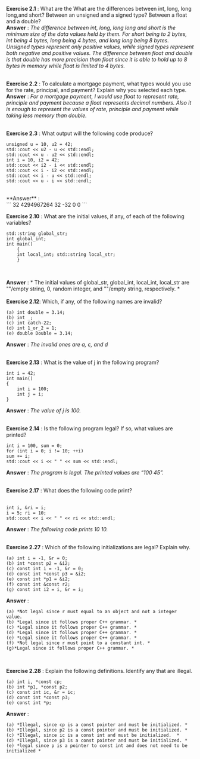 **Exercise 2.1** : What are the What are the differences between int, long, long long,and short? Between an unsigned and a signed type? Between a float and
a double?<br>
**Answer** : *The difference between int, long, long long and short is the minimum size of the data values held by them. For short being to 2 bytes, int being  4 bytes, long being 4 bytes, and long long being 8 bytes. Unsigned types represent only positive values, while signed types represent both negative and positive values. The difference between float and double is that double has more precision than float since it is able to hold up to 8 bytes in memory while float is limited to 4 bytes.*<br><br>

**Exercise 2.2** : To calculate a mortgage payment, what types would you use
for the rate, principal, and payment? Explain why you selected each type.<br>
**Answer** : *For a mortgage payment, I would use float to represent rate, principle and payment because a float represents decimal numbers. Also it is enough to represent the values of rate, principle and payment while taking less memory than double.* <br><br>

**Exercise 2.3** : What output will the following code produce?
```
unsigned u = 10, u2 = 42;
std::cout << u2 - u << std::endl;
std::cout << u - u2 << std::endl;
int i = 10, i2 = 42;
std::cout << i2 - i << std::endl;
std::cout << i - i2 << std::endl;
std::cout << i - u << std::endl;
std::cout << u - i << std::endl;
```

<br>
**Answer** :
<br>
```
32
4294967264
32
-32
0
0
```
<br>

**Exercise 2.10** : What are the initial values, if any, of each of the following variables? <br>
```
std::string global_str;
int global_int;
int main()
	{
	int local_int; std::string local_str;
	}
```

<br>

**Answer** : * The initial values of global_str, global_int, local_int, local_str are ""/empty string, 0, random integer, and  ""/empty string, respectively. * <br><br>
**Exercise 2.12**: Which, if any, of the following names are invalid?<br>
```
(a) int double = 3.14;
(b) int _; 
(c) int catch-22; 
(d) int 1_or_2 = 1; 
(e) double Double = 3.14; 
```
**Answer** : *The invalid ones are a, c, and d*<br><br>

**Exercise 2.13** : What is the value of j in the following program? <br>
```
int i = 42;
int main()
{
	int i = 100; 
	int j = i;
}
```
**Answer** : *The value of j is 100.* <br><br>

**Exercise 2.14** : Is the following program legal? If so, what values are printed?
```
int i = 100, sum = 0;
for (int i = 0; i != 10; ++i)
sum += i;
std::cout << i << " " << sum << std::endl;
```

**Answer** : *The program is legal. The printed values are “100 45”.* <br><br>

**Exercise 2.17** : What does the following code print?<br><br>
```
int i, &ri = i;
i = 5; ri = 10;
std::cout << i << " " << ri << std::endl;
```
**Answer** : *The following code prints 10 10.* <br><br>

**Exercise 2.27** : Which of the following initializations are legal? Explain why.<br>
```
(a) int i = -1, &r = 0; 
(b) int *const p2 = &i2;
(c) const int i = -1, &r = 0;
(d) const int *const p3 = &i2;
(e) const int *p1 = &i2;
(f) const int &const r2; 
(g) const int i2 = i, &r = i;
```

**Answer** : 
```
(a) *Not legal since r must equal to an object and not a integer value.
(b) *Legal since it follows proper C++ grammar. *
(c) *Legal since it follows proper C++ grammar. *
(d) *Legal since it follows proper C++ grammar. *
(e) *Legal since it follows proper C++ grammar. *
(f) *Not legal since r must point to a constant int. *
(g)*Legal since it follows proper C++ grammar. *
```

<br>

**Exercise 2.28** : Explain the following definitions. Identify any that are illegal.<br>
```
(a) int i, *const cp;
(b) int *p1, *const p2;
(c) const int ic, &r = ic;
(d) const int *const p3;
(e) const int *p;
```
**Answer** :
```
(a) *Illegal, since cp is a const pointer and must be initialized. *
(b) *Illegal, since p2 is a const pointer and must be initialized. *
(c) *Illegal, since ic is a const int and must be initialized.  *
(d) *Illegal, since p3 is a const pointer and must be initialized. *
(e) *legal since p is a pointer to const int and does not need to be initialized *
```










